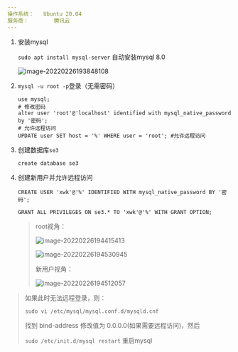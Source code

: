 ```yaml
---
操作系统：	Ubuntu 20.04
服务商：		腾讯云
---
```




1. 安装mysql

    `sudo apt install mysql-server`	自动安装mysql 8.0

    ![image-20220226193848108](https://gitee.com/xdefiner/image-host/raw/master/Picgo/image-20220226193848108.png)

2. `mysql -u root -p`登录（无需密码）

    ```mysql
    use mysql;
    # 修改密码
    alter user 'root'@'localhost' identified with mysql_native_password by '密码';
    # 允许远程访问
    UPDATE user SET host = '%' WHERE user = 'root'; #允许远程访问
    ```

3. 创建数据库`se3`

    `create database se3`

4. 创建新用户并允许远程访问

    `CREATE USER 'xwk'@'%' IDENTIFIED WITH mysql_native_password BY '密码';`

    `GRANT ALL PRIVILEGES ON se3.* TO 'xwk'@'%' WITH GRANT OPTION;`

    > root视角：
    >
    > ![image-20220226194415413](https://gitee.com/xdefiner/image-host/raw/master/Picgo/image-20220226194415413.png)
    >
    > ![image-20220226194530945](https://gitee.com/xdefiner/image-host/raw/master/Picgo/image-20220226194530945.png)
    >
    > 新用户视角：
    >
    > ![image-20220226194512057](https://gitee.com/xdefiner/image-host/raw/master/Picgo/image-20220226194512057.png)

    

> 如果此时无法远程登录，则：
>
> `sudo vi /etc/mysql/mysql.conf.d/mysqld.cnf `
>
> 找到 bind-address 修改值为 0.0.0.0(如果需要远程访问)，然后
>
> `sudo /etc/init.d/mysql restart` 重启mysql 
